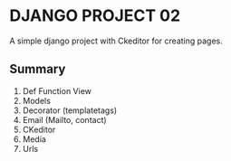 # DJANGO PROJECT 02

A simple django project with Ckeditor for creating pages.

## Summary

1. Def Function View
2. Models
3. Decorator (templatetags)
4. Email (Mailto, contact)
5. CKeditor
6. Media
7. Urls
